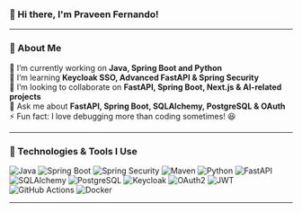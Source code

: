 ### 👋 Hi there, I'm Praveen Fernando!

---

### 🚀 About Me  
🔭 I’m currently working on **Java, Spring Boot and Python**  
🌱 I’m learning **Keycloak SSO, Advanced FastAPI & Spring Security**  
👯 I’m looking to collaborate on **FastAPI, Spring Boot, Next.js & AI-related projects**  
💬 Ask me about **FastAPI, Spring Boot, SQLAlchemy, PostgreSQL & OAuth**  
⚡ Fun fact: I love debugging more than coding sometimes! 😆  

---

<h3>🔧 Technologies & Tools I Use</h3>

<p>
  <img alt="Java" src="https://img.shields.io/badge/-Java-007396?style=flat-square&logo=java&logoColor=white" />
  <img alt="Spring Boot" src="https://img.shields.io/badge/-Spring%20Boot-6DB33F?style=flat-square&logo=springboot&logoColor=white" />
  <img alt="Spring Security" src="https://img.shields.io/badge/-Spring%20Security-6DB33F?style=flat-square&logo=spring&logoColor=white" />
  <img alt="Maven" src="https://img.shields.io/badge/-Maven-C71A36?style=flat-square&logo=apache-maven&logoColor=white" />
  <img alt="Python" src="https://img.shields.io/badge/-Python-3776AB?style=flat-square&logo=python&logoColor=white" />
  <img alt="FastAPI" src="https://img.shields.io/badge/-FastAPI-009688?style=flat-square&logo=fastapi&logoColor=white" />
  <img alt="SQLAlchemy" src="https://img.shields.io/badge/-SQLAlchemy-D71F00?style=flat-square&logo=sqlite&logoColor=white" />
  <img alt="PostgreSQL" src="https://img.shields.io/badge/-PostgreSQL-336791?style=flat-square&logo=postgresql&logoColor=white" />
  <img alt="Keycloak" src="https://img.shields.io/badge/-Keycloak-0066FF?style=flat-square&logo=keycloak&logoColor=white" />
  <img alt="OAuth2" src="https://img.shields.io/badge/-OAuth2-4C8BF5?style=flat-square&logo=oauth&logoColor=white" />
  <img alt="JWT" src="https://img.shields.io/badge/-JWT-000000?style=flat-square&logo=jsonwebtokens&logoColor=white" />
  <img alt="GitHub Actions" src="https://img.shields.io/badge/-GitHub_Actions-2088FF?style=flat-square&logo=github-actions&logoColor=white" />
  <img alt="Docker" src="https://img.shields.io/badge/-Docker-46a2f1?style=flat-square&logo=docker&logoColor=white" />
</p>


---
